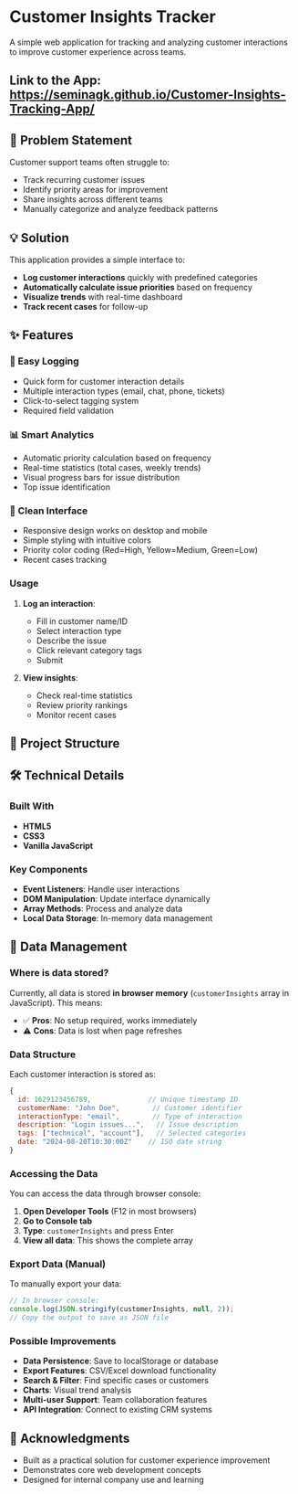 # Customer Insights Tracker

A simple web application for tracking and analyzing customer interactions to improve customer experience across teams.

## Link to the App: https://seminagk.github.io/Customer-Insights-Tracking-App/

## 🎯 Problem Statement

Customer support teams often struggle to:

- Track recurring customer issues
- Identify priority areas for improvement
- Share insights across different teams
- Manually categorize and analyze feedback patterns

## 💡 Solution

This application provides a simple interface to:

- **Log customer interactions** quickly with predefined categories
- **Automatically calculate issue priorities** based on frequency
- **Visualize trends** with real-time dashboard
- **Track recent cases** for follow-up

## ✨ Features

### 📝 Easy Logging

- Quick form for customer interaction details
- Multiple interaction types (email, chat, phone, tickets)
- Click-to-select tagging system
- Required field validation

### 📊 Smart Analytics

- Automatic priority calculation based on frequency
- Real-time statistics (total cases, weekly trends)
- Visual progress bars for issue distribution
- Top issue identification

### 🎨 Clean Interface

- Responsive design works on desktop and mobile
- Simple styling with intuitive colors
- Priority color coding (Red=High, Yellow=Medium, Green=Low)
- Recent cases tracking

### Usage

1. **Log an interaction**:

   - Fill in customer name/ID
   - Select interaction type
   - Describe the issue
   - Click relevant category tags
   - Submit

2. **View insights**:
   - Check real-time statistics
   - Review priority rankings
   - Monitor recent cases

## 📁 Project Structure

## 🛠️ Technical Details

### Built With

- **HTML5**
- **CSS3**
- **Vanilla JavaScript**

### Key Components

- **Event Listeners**: Handle user interactions
- **DOM Manipulation**: Update interface dynamically
- **Array Methods**: Process and analyze data
- **Local Data Storage**: In-memory data management

## 💾 Data Management

### Where is data stored?

Currently, all data is stored **in browser memory** (`customerInsights` array in JavaScript). This means:

- ✅ **Pros**: No setup required, works immediately
- ⚠️ **Cons**: Data is lost when page refreshes

### Data Structure

Each customer interaction is stored as:

```javascript
{
  id: 1629123456789,              // Unique timestamp ID
  customerName: "John Doe",        // Customer identifier
  interactionType: "email",        // Type of interaction
  description: "Login issues...",   // Issue description
  tags: ["technical", "account"],   // Selected categories
  date: "2024-08-20T10:30:00Z"    // ISO date string
}
```

### Accessing the Data

You can access the data through browser console:

1. **Open Developer Tools** (F12 in most browsers)
2. **Go to Console tab**
3. **Type**: `customerInsights` and press Enter
4. **View all data**: This shows the complete array

### Export Data (Manual)

To manually export your data:

```javascript
// In browser console:
console.log(JSON.stringify(customerInsights, null, 2));
// Copy the output to save as JSON file
```

### Possible Improvements

- **Data Persistence**: Save to localStorage or database
- **Export Features**: CSV/Excel download functionality
- **Search & Filter**: Find specific cases or customers
- **Charts**: Visual trend analysis
- **Multi-user Support**: Team collaboration features
- **API Integration**: Connect to existing CRM systems

## 🙏 Acknowledgments

- Built as a practical solution for customer experience improvement
- Demonstrates core web development concepts
- Designed for internal company use and learning
